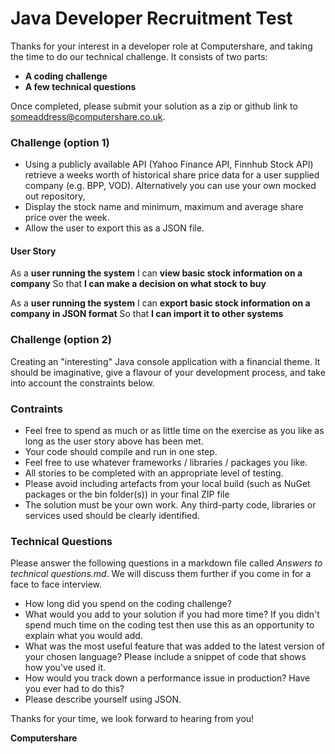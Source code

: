 # Java Developer Recruitment Test
Thanks for your interest in a developer role at Computershare, and taking the time to do our technical challenge. It consists of two parts:

- **A coding challenge**
- **A few technical questions**

Once completed, please submit your solution as a zip or github link to someaddress@computershare.co.uk.

### Challenge (option 1)
- Using a publicly available API (Yahoo Finance API, Finnhub Stock API) retrieve a weeks worth of historical share price data for a user supplied company (e.g. BPP, VOD). Alternatively you can use your own mocked out repository, 
- Display the stock name and minimum, maximum and average share price over the week.
- Allow the user to export this as a JSON file.

#### User Story 
As a **user running the system**
I can **view basic stock information on a company**
So that **I can make a decision on what stock to buy**

As a **user running the system**
I can **export basic stock information on a company in JSON format**
So that **I can import it to other systems**

### Challenge (option 2)
Creating an "interesting" Java console application with a financial theme. It should be imaginative, give a flavour of your development process, and take into account the constraints below.

### Contraints

- Feel free to spend as much or as little time on the exercise as you like as long as the user story above has been met.
- Your code should compile and run in one step.
- Feel free to use whatever frameworks / libraries / packages you like.
- All stories to be completed with an appropriate level of testing.
- Please avoid including artefacts from your local build (such as NuGet packages or the bin folder(s)) in your final ZIP file
- The solution must be your own work. Any third-party code, libraries or services used should be clearly identified.

### Technical Questions

Please answer the following questions in a markdown file called *Answers to technical questions.md*. We will discuss them further if you come in for a face to face interview.

- How long did you spend on the coding challenge?
- What would you add to your solution if you had more time? If you didn't spend much time on the coding test then use this as an opportunity to explain what you would add.
- What was the most useful feature that was added to the latest version of your chosen language? Please include a snippet of code that shows how you've used it.
- How would you track down a performance issue in production? Have you ever had to do this?
- Please describe yourself using JSON.

Thanks for your time, we look forward to hearing from you!

**Computershare**
